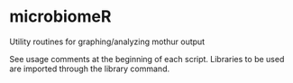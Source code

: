 # microbiomeR
Utility routines for graphing/analyzing mothur output

See usage comments at the beginning of each script. Libraries to be
used are imported through the library command.